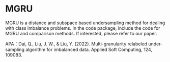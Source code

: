 # MGRU
MGRU is a distance and subspace based undersampling method for dealing with class imbalance problems. 
In the code package, include the code for MGRU and comparison methods. 
If interested, please refer to our paper. 

APA：Dai, Q., Liu, J. W., & Liu, Y. (2022). Multi-granularity relabeled under-sampling algorithm for imbalanced data. Applied Soft Computing, 124, 109083.
